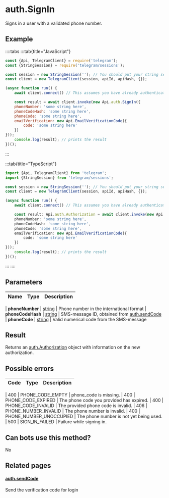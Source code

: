# auth.SignIn

Signs in a user with a validated phone number.



## Example

::::tabs
:::tab{title="JavaScript"}
```js
const {Api, TelegramClient} = require('telegram');
const {StringSession} = require('telegram/sessions');

const session = new StringSession(''); // You should put your string session here
const client = new TelegramClient(session, apiId, apiHash, {});

(async function run() {
    await client.connect() // This assumes you have already authenticated with .start()

    const result = await client.invoke(new Api.auth.SignIn({
    phoneNumber: 'some string here',
    phoneCodeHash: 'some string here',
    phoneCode: 'some string here',
    emailVerification: new Api.EmailVerificationCode({
        code: 'some string here'
    })
}));
    console.log(result); // prints the result
})();
```
:::

:::tab{title="TypeScript"}
```ts
import {Api, TelegramClient} from 'telegram';
import {StringSession} from 'telegram/sessions';

const session = new StringSession(''); // You should put your string session here
const client = new TelegramClient(session, apiId, apiHash, {});

(async function run() {
    await client.connect() // This assumes you have already authenticated with .start()

    const result: Api.auth.Authorization = await client.invoke(new Api.auth.SignIn({
    phoneNumber: 'some string here',
    phoneCodeHash: 'some string here',
    phoneCode: 'some string here',
    emailVerification: new Api.EmailVerificationCode({
        code: 'some string here'
    })
}));
    console.log(result); // prints the result
})();
```
:::
::::



## Parameters

| Name | Type | Description |
| :--: | ---- | ----------- |

| **phoneNumber** | [string](https://core.telegram.org/type/string) | Phone number in the international format 
| **phoneCodeHash** | [string](https://core.telegram.org/type/string) | SMS-message ID, obtained from [auth.sendCode](https://core.telegram.org/method/auth.sendCode) 
| **phoneCode** | [string](https://core.telegram.org/type/string) | Valid numerical code from the SMS-message 


## Result

Returns an [auth.Authorization](https://core.telegram.org/type/auth.Authorization) object with information on the new authorization.



## Possible errors

| Code | Type | Description |
| :--: | ---- | ----------- |

| 400 | PHONE\_CODE\_EMPTY | phone\_code is missing. 
| 400 | PHONE\_CODE\_EXPIRED | The phone code you provided has expired. 
| 400 | PHONE\_CODE\_INVALID | The provided phone code is invalid. 
| 406 | PHONE\_NUMBER\_INVALID | The phone number is invalid. 
| 400 | PHONE\_NUMBER\_UNOCCUPIED | The phone number is not yet being used. 
| 500 | SIGN\_IN\_FAILED | Failure while signing in. 


## Can bots use this method?

No

## Related pages

#### [auth.sendCode](https://core.telegram.org/method/auth.sendCode)

Send the verification code for login




